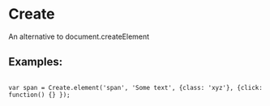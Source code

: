 # Create

  An alternative to document.createElement

## Examples:


```

var span = Create.element('span', 'Some text', {class: 'xyz'}, {click: function() {} });

```

